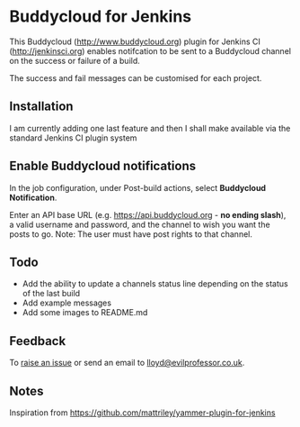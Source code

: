 # Buddycloud for Jenkins

This Buddycloud (http://www.buddycloud.org) plugin for Jenkins CI (http://jenkinsci.org) enables notifcation to be sent to a Buddycloud channel on the success or failure of a build.

The success and fail messages can be customised for each project.

## Installation

I am currently adding one last feature and then I shall make available via the standard Jenkins CI plugin system

## Enable Buddycloud notifications

In the job configuration, under Post-build actions, select __Buddycloud Notification__.

Enter an API base URL (e.g. https://api.buddycloud.org - __no ending slash__), a valid username and password, and the channel to wish you want the posts to go. Note: The user must have post rights to that channel.

## Todo

* Add the ability to update a channels status line depending on the status of the last build
* Add example messages
* Add some images to README.md

## Feedback

To [raise an issue](https://github.com/lloydwatkin/buddycloud-for-jenkins/issues) or send an email to lloyd@evilprofessor.co.uk.

## Notes

Inspiration from https://github.com/mattriley/yammer-plugin-for-jenkins
